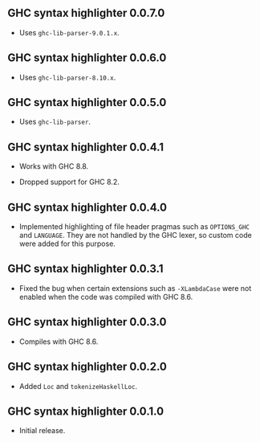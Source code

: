 ## GHC syntax highlighter 0.0.7.0

* Uses `ghc-lib-parser-9.0.1.x`.

## GHC syntax highlighter 0.0.6.0

* Uses `ghc-lib-parser-8.10.x`.

## GHC syntax highlighter 0.0.5.0

* Uses `ghc-lib-parser`.

## GHC syntax highlighter 0.0.4.1

* Works with GHC 8.8.

* Dropped support for GHC 8.2.

## GHC syntax highlighter 0.0.4.0

* Implemented highlighting of file header pragmas such as `OPTIONS_GHC` and
  `LANGUAGE`. They are not handled by the GHC lexer, so custom code were
  added for this purpose.

## GHC syntax highlighter 0.0.3.1

* Fixed the bug when certain extensions such as `-XLambdaCase` were not
  enabled when the code was compiled with GHC 8.6.

## GHC syntax highlighter 0.0.3.0

* Compiles with GHC 8.6.

## GHC syntax highlighter 0.0.2.0

* Added `Loc` and `tokenizeHaskellLoc`.

## GHC syntax highlighter 0.0.1.0

* Initial release.
